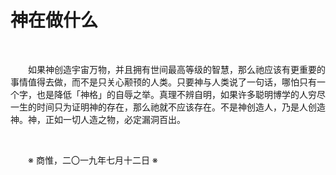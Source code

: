 # 神在做什么

&emsp;&emsp;

&emsp;&emsp;如果神创造宇宙万物，并且拥有世间最高等级的智慧，那么祂应该有更重要的事情值得去做，而不是只关心颟顸的人类。只要神与人类说了一句话，哪怕只有一个字，也是降低「神格」的自辱之举。真理不辨自明，如果许多聪明博学的人穷尽一生的时间只为证明神的存在，那么祂就不应该存在。不是神创造人，乃是人创造神。神，正如一切人造之物，必定漏洞百出。

&emsp;&emsp;

&emsp;&emsp;※ 商惟，二〇一九年七月十二日 ※